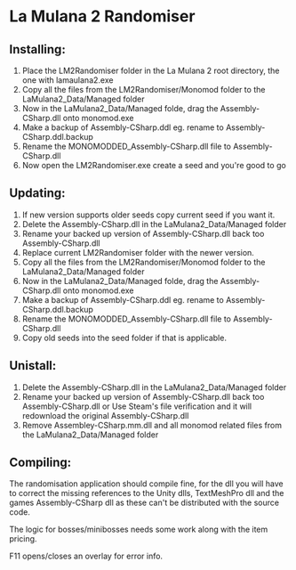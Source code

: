 # La Mulana 2 Randomiser

## Installing:
1. Place the LM2Randomiser folder in the La Mulana 2 root directory, the one with lamaulana2.exe
2. Copy all the files from the LM2Randomiser/Monomod folder to the LaMulana2_Data/Managed folder
3. Now in the LaMulana2_Data/Managed folde, drag the Assembly-CSharp.dll onto monomod.exe
4. Make a backup of Assembly-CSharp.ddl eg. rename to Assembly-CSharp.ddl.backup
5. Rename the MONOMODDED_Assembly-CSharp.dll file to Assembly-CSharp.dll
6. Now open the LM2Randomiser.exe create a seed and you're good to go

## Updating:
1. If new version supports older seeds copy current seed if you want it.
2. Delete the Assembly-CSharp.dll in the LaMulana2_Data/Managed folder
3. Rename your backed up version of Assembly-CSharp.dll back too Assembly-CSharp.dll
4. Replace current LM2Randomiser folder with the newer version.
5. Copy all the files from the LM2Randomiser/Monomod folder to the LaMulana2_Data/Managed folder
6. Now in the LaMulana2_Data/Managed folde, drag the Assembly-CSharp.dll onto monomod.exe
7. Make a backup of Assembly-CSharp.ddl eg. rename to Assembly-CSharp.ddl.backup
8. Rename the MONOMODDED_Assembly-CSharp.dll file to Assembly-CSharp.dll
9. Copy old seeds into the seed folder if that is applicable.

## Unistall:
1. Delete the Assembly-CSharp.dll in the LaMulana2_Data/Managed folder
2. Rename your backed up version of Assembly-CSharp.dll back too Assembly-CSharp.dll or
Use Steam's file verification and it will redownload the original Assembly-CSharp.dll
3. Remove Assembley-CSharp.mm.dll and all monomod related files from the LaMulana2_Data/Managed folder

## Compiling:
The randomisation application should compile fine, for the dll you will have to correct the missing references to the Unity dlls, TextMeshPro dll and the games Assembly-CSharp dll as these can't be distributed with the source code.

The logic for bosses/minibosses needs some work along with the item pricing.

F11 opens/closes an overlay for error info.